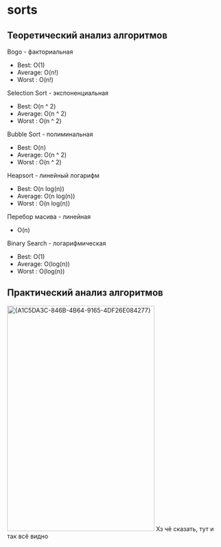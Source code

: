 # sorts
## Теоретический анализ алгоритмов
Bogo - факториальная
- Best: O(1)
- Average: O(n!)
- Worst : O(n!)

Selection Sort - экспоненциальная
- Best: O(n ^ 2)
- Average: O(n ^ 2)
- Worst : O(n ^ 2)

Bubble Sort - полиминальная
- Best: O(n)
- Average: O(n ^ 2)
- Worst : O(n ^ 2)

Heapsort - линейный логарифм
- Best: O(n log(n))
- Average: O(n log(n))
- Worst : O(n log(n))

Перебор масива - линейная
- O(n)

Binary Search - логарифмическая
- Best: O(1)
- Average: O(log(n))
- Worst : O(log(n))

## Практический анализ алгоритмов
<img width="343" height="525" alt="{A1C5DA3C-846B-4B64-9165-4DF26E084277}" src="https://github.com/user-attachments/assets/b7481d80-2b76-4d2d-bcfa-43f11137255d" />
Хз чё сказать, тут и так всё видно
